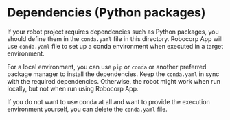 # Dependencies (Python packages)

If your robot project requires dependencies such as Python packages,
you should define them in the `conda.yaml` file in this directory. Robocorp
App will use `conda.yaml` file to set up a conda environment when executed
in a target environment.

For a local environment, you can use `pip` or `conda` or another preferred
package manager to install the dependencies. Keep the `conda.yaml` in sync with
the required dependencies. Otherwise, the robot might work when run locally,
but not when run using Robocorp App.

If you do not want to use conda at all and want to provide the execution
environment yourself, you can delete the `conda.yaml` file.
